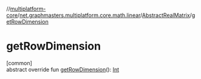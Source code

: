//[multiplatform-core](../../../index.md)/[net.graphmasters.multiplatform.core.math.linear](../index.md)/[AbstractRealMatrix](index.md)/[getRowDimension](get-row-dimension.md)

# getRowDimension

[common]\
abstract override fun [getRowDimension](get-row-dimension.md)(): [Int](https://kotlinlang.org/api/latest/jvm/stdlib/kotlin/-int/index.html)
